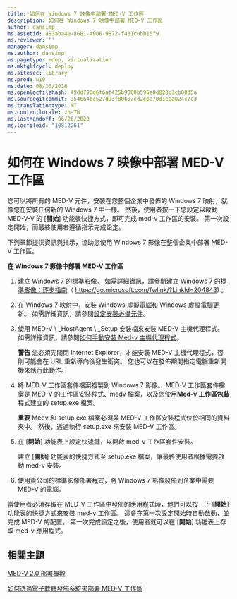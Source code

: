```yaml
---
title: 如何在 Windows 7 映像中部署 MED-V 工作區
description: 如何在 Windows 7 映像中部署 MED-V 工作區
author: dansimp
ms.assetid: a83aba4e-8681-4906-9872-f431c0bb15f9
ms.reviewer: ''
manager: dansimp
ms.author: dansimp
ms.pagetype: mdop, virtualization
ms.mktglfcycl: deploy
ms.sitesec: library
ms.prod: w10
ms.date: 08/30/2016
ms.openlocfilehash: 49dd796d6f6af425b9000b595a0d828c3cb0035a
ms.sourcegitcommit: 354664bc527d93f80687cd2eba70d1eea024c7c3
ms.translationtype: MT
ms.contentlocale: zh-TW
ms.lasthandoff: 06/26/2020
ms.locfileid: "10812261"
---
```

# 如何在 Windows 7 映像中部署 MED-V 工作區


您可以將所有的 MED-V 元件，安裝在您整個企業中發佈的 Windows 7 映射，就像您在安裝任何新的 Windows 7 中一樣。 然後，使用者按一下您設定以啟動 MED-V-V 的 [**開始**] 功能表快捷方式，即可完成 med-v 工作區的安裝。 第一次設定開始，而最終使用者遵循指示完成設定。

下列章節提供資訊與指示，協助您使用 Windows 7 影像在整個企業中部署 MED-V 工作區。

**在 Windows 7 影像中部署 MED-V 工作區**

1.  建立 Windows 7 的標準影像。 如需詳細資訊，請參閱[建立 Windows 7 的標準影像：逐步指南](https://go.microsoft.com/fwlink/?LinkId=204843)（ https://go.microsoft.com/fwlink/?LinkId=204843) 。

2.  在 Windows 7 映射中，安裝 Windows 虛擬電腦和 Windows 虛擬電腦更新。 如需詳細資訊，請參閱[設定安裝必備元件](configure-installation-prerequisites.md)。

3.  使用 MED-V \ _HostAgent \ _Setup 安裝檔來安裝 MED-V 主機代理程式。 如需詳細資訊，請參閱[如何手動安裝 Med-v 主機代理程式](how-to-manually-install-the-med-v-host-agent.md)。

    **警告** 您必須先關閉 Internet Explorer，才能安裝 MED-V 主機代理程式，否則可能會在 URL 重新導向後發生衝突。 您也可以在發佈期間指定電腦重新開機來執行此動作。

     

4.  將 MED-V 工作區套件檔案複製到 Windows 7 影像。 MED-V 工作區套件檔案是 MED-V 的工作區安裝程式、medv 檔案，以及您使用**Med-v 工作區包裝**程式建立的 setup.exe 檔案。

    **重要** Medv 和 setup.exe 檔案必須與 MED-V 工作區安裝程式位於相同的資料夾中。 然後，透過執行 setup.exe 來安裝 MED-V 工作區。

     

5.  在 [**開始**] 功能表上設定快速鍵，以開啟 med-v 工作區套件安裝。

    建立 [**開始**] 功能表的快捷方式至 setup.exe 檔案，讓最終使用者根據需要啟動 med-v 安裝。

6.  使用貴公司的標準影像部署程式，將 Windows 7 影像發佈到企業中需要 MED-V 的電腦。

當使用者必須存取在 MED-V 工作區中發佈的應用程式時，他們可以按一下 [**開始**] 功能表的快捷方式來安裝 med-v 工作區。 這會在第一次設定開始時自動啟動，並完成 MED-V 的配置。 第一次完成設定之後，使用者就可以在 [**開始**] 功能表上存取 med-v 應用程式。

## 相關主題


[MED-V 2.0 部署概觀](med-v-20-deployment-overview.md)

[如何透過電子軟體發佈系統來部署 MED-V 工作區](how-to-deploy-a-med-v-workspace-through-an-electronic-software-distribution-system.md)

 

 






